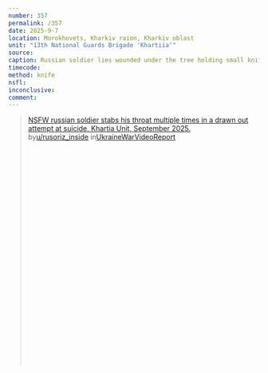 ```yaml
---
number: 357
permalink: /357
date: 2025-9-7
location: Morokhovets, Kharkiv raion, Kharkiv oblast
unit: "13th National Guards Brigade 'Khartiia'"
source: 
caption: Russian soldier lies wounded under the tree holding small knife, hits himself in the throat with multiple strokes, somehow still not dead
timecode: 
method: knife
nsfl: 
inconclusive: 
comment: 
---
```

<blockquote class="reddit-embed-bq" style="height:500px" data-embed-height="566"><a href="https://www.reddit.com/r/UkraineWarVideoReport/comments/1nbkud6/nsfw_russian_soldier_stabs_his_throat_multiple/">NSFW russian soldier stabs his throat multiple times in a drawn out attempt at suicide. Khartia Unit, September 2025.</a><br> by<a href="https://www.reddit.com/user/rusoriz_inside/">u/rusoriz_inside</a> in<a href="https://www.reddit.com/r/UkraineWarVideoReport/">UkraineWarVideoReport</a></blockquote><script async="" src="https://embed.reddit.com/widgets.js" charset="UTF-8"></script>
